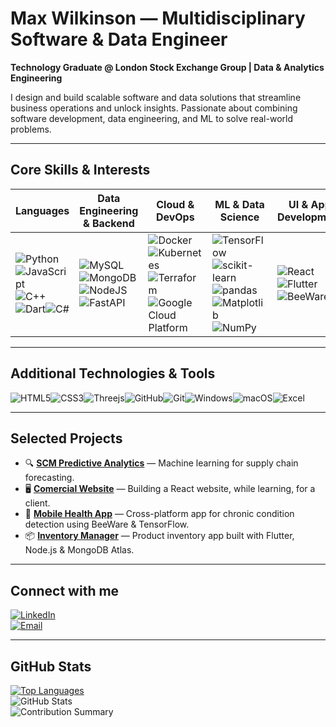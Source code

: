 # Max Wilkinson — Multidisciplinary Software & Data Engineer

**Technology Graduate @ London Stock Exchange Group | Data & Analytics Engineering**

I design and build scalable software and data solutions that streamline business operations and unlock insights. Passionate about combining software development, data engineering, and ML to solve real-world problems.

---

## Core Skills & Interests

| Languages              | Data Engineering & Backend                | Cloud & DevOps                     | ML & Data Science              | UI & App Development           |
|-----------------------|------------------------------------------|----------------------------------|-------------------------------|-------------------------------|
|![Python](https://img.shields.io/badge/python-3670A0?style=for-the-badge&logo=python&logoColor=ffdd54)![JavaScript](https://img.shields.io/badge/javascript-%23323330.svg?style=for-the-badge&logo=javascript&logoColor=%23F7DF1E)![C++](https://img.shields.io/badge/c++-%2300599C.svg?style=for-the-badge&logo=c%2B%2B&logoColor=white)![Dart](https://img.shields.io/badge/Dart-2192b5?style=for-the-badge&logo=dart&logoColor=white)![C#](https://img.shields.io/badge/c%23-%23239120.svg?style=for-the-badge&logo=csharp&logoColor=white)|![MySQL](https://img.shields.io/badge/mysql-00598E?style=for-the-badge&logo=mysql&logoColor=white)![MongoDB](https://img.shields.io/badge/Mongodb-47A248?style=for-the-badge&logo=mongodb&logoColor=white)![NodeJS](https://img.shields.io/badge/node.js-6DA55F?style=for-the-badge&logo=node.js&logoColor=white)![FastAPI](https://img.shields.io/badge/FastAPI-005571?style=for-the-badge&logo=fastapi)|![Docker](https://img.shields.io/badge/Docker-2496ED?style=for-the-badge&logo=docker&logoColor=white)![Kubernetes](https://img.shields.io/badge/Kubernetes-326CE5?style=for-the-badge&logo=kubernetes&logoColor=white)![Terraform](https://img.shields.io/badge/Terraform-623CE4?style=for-the-badge&logo=terraform&logoColor=white)![Google Cloud Platform](https://img.shields.io/badge/GCP-4285F4?style=for-the-badge&logo=google-cloud&logoColor=white)|![TensorFlow](https://img.shields.io/badge/TensorFlow-%23FF6F00.svg?style=for-the-badge&logo=TensorFlow&logoColor=white)![scikit-learn](https://img.shields.io/badge/scikit_learn-F7931E?style=for-the-badge&logo=scikit-learn&logoColor=white)![pandas](https://img.shields.io/badge/pandas-150458?style=for-the-badge&logo=pandas&logoColor=white)![Matplotlib](https://img.shields.io/badge/Matplotlib-%23ffffff.svg?style=for-the-badge&logo=Matplotlib&logoColor=black)![NumPy](https://img.shields.io/badge/numpy-%23013243.svg?style=for-the-badge&logo=numpy&logoColor=white)|![React](https://img.shields.io/badge/react-%2320232a.svg?style=for-the-badge&logo=react&logoColor=%2361DAFB)![Flutter](https://img.shields.io/badge/Flutter-%2302569B.svg?style=for-the-badge&logo=Flutter&logoColor=white)![BeeWare](https://img.shields.io/badge/🐝_beeware-F09436?style=for-the-badge&logo=beeware&logoColor=white)       |

---

## Additional Technologies & Tools
 ![HTML5](https://img.shields.io/badge/HTML5-E34F26?style=for-the-badge&logo=html5&logoColor=white)![CSS3](https://img.shields.io/badge/CSS3-1572B6?style=for-the-badge&logo=css3&logoColor=white)![Threejs](https://img.shields.io/badge/threejs-black?style=for-the-badge&logo=three.js&logoColor=white)![GitHub](https://img.shields.io/badge/GitHub-181717?style=for-the-badge&logo=github&logoColor=white)![Git](https://img.shields.io/badge/Git-F05032?style=for-the-badge&logo=git&logoColor=white)![Windows](https://img.shields.io/badge/Windows-0078D6?style=for-the-badge&logo=windows&logoColor=white)![macOS](https://img.shields.io/badge/macOS-000000?style=for-the-badge&logo=apple&logoColor=white)![Excel](https://img.shields.io/badge/Excel-217346?style=for-the-badge&logo=microsoft-excel&logoColor=white)

---

## Selected Projects

- 🔍 **[SCM Predictive Analytics](https://github.com/mwilko/SCM-Predictive-Analytics)** — Machine learning for supply chain forecasting.
- 🖥️ **[Comercial Website](https://github.com/mwilko/LGC)** — Building a React website, while learning, for a client.
- 📱 **[Mobile Health App](https://github.com/mwilko/Mobile_Health_App)** — Cross-platform app for chronic condition detection using BeeWare & TensorFlow.
- 📦 **[Inventory Manager](https://github.com/mwilko/Inventory-Manager)** — Product inventory app built with Flutter, Node.js & MongoDB Atlas.

---

## Connect with me

[![LinkedIn](https://img.shields.io/badge/LinkedIn-Connect-blue?style=flat-square&logo=linkedin&logoColor=white)](https://www.linkedin.com/in/max-wilkinson-63716a216/)  
[![Email](https://img.shields.io/badge/Outlook-Contact_Me-0078D4?style=flat-square&logo=microsoftoutlook&logoColor=white)](mailto:mjswilkinson@outlook.com)

---

## GitHub Stats

<a href="https://github.com/mwilko"><img alt="Top Languages" src="https://github-readme-stats.vercel.app/api/top-langs/?username=mwilko&langs_count=8&count_private=true&layout=compact&theme=tokyonight&hide_border=true&bg_color=0D1117" /></a>  
![GitHub Stats](https://github-readme-stats.vercel.app/api?username=mwilko&show_icons=true&theme=tokyonight)  
![Contribution Summary](https://github-profile-summary-cards.vercel.app/api/cards/profile-details?username=mwilko&theme=tokyonight)
